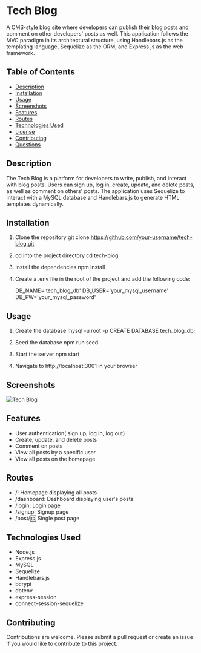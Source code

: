 # Tech Blog

A CMS-style blog site where developers can publish their blog posts and comment on other developers' posts as well. This application follows the MVC paradigm in its architectural structure, using Handlebars.js as the templating language, Sequelize as the ORM, and Express.js as the web framework.

## Table of Contents

- [Description](#description)
- [Installation](#installation)
- [Usage](#usage)
- [Screenshots](#screenshots)
- [Features](#features)
- [Routes](#routes)
- [Technologies Used](#technologies-used)
- [License](#license)
- [Contributing](#contributing)
- [Questions](#questions)

## Description

The Tech Blog is a platform for developers to write, publish, and interact with blog posts. Users can sign up, log in, create, update, and delete posts, as well as comment on others' posts. The application uses Sequelize to interact with a MySQL database and Handlebars.js to generate HTML templates dynamically.

## Installation

1. Clone the repository
   git clone https://github.com/your-username/tech-blog.git

2. cd into the project directory
   cd tech-blog

3. Install the dependencies
    npm install

4. Create a .env file in the root of the project and add the following code:
    
    DB_NAME='tech_blog_db'
    DB_USER='your_mysql_username'
    DB_PW='your_mysql_password'
    
## Usage

1. Create the database
    mysql -u root -p
    CREATE DATABASE tech_blog_db;

2. Seed the database
    npm run seed

3. Start the server
    npm start

4. Navigate to http://localhost:3001 in your browser

## Screenshots

![Tech Blog](./public/images/tech-blog.png)

## Features

- User authentication( sign up, log in, log out)
- Create, update, and delete posts
- Comment on posts
- View all posts by a specific user
- View all posts on the homepage

## Routes

- /: Homepage displaying all posts
- /dashboard: Dashboard displaying user's posts
- /login: Login page
- /signup: Signup page
- /post/:id: Single post page

## Technologies Used

- Node.js
- Express.js
- MySQL
- Sequelize
- Handlebars.js
- bcrypt
- dotenv
- express-session
- connect-session-sequelize

## Contributing

Contributions are welcome. Please submit a pull request or create an issue if you would like to contribute to this project.

